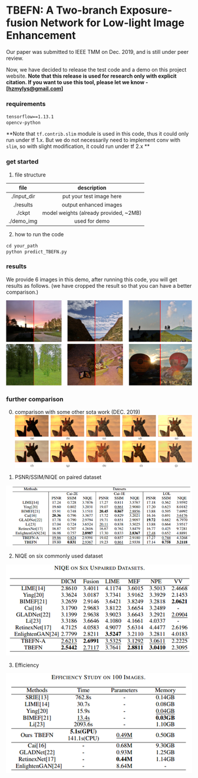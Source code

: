 # TBEFN: A Two-branch Exposure-fusion Network for Low-light Image Enhancement


Our paper was submitted to IEEE TMM on Dec. 2019, and is still under peer review. 

Now, we have decided to release the test code and a demo on this project website. **Note that this release is used for research only with explicit citation. If you want to use this tool, please let we know - [hzmylys@gmail.com]**

### requirements
```
tensorflow==1.13.1
opencv-python
```

**Note that `tf.contrib.slim` module is used in this code, thus it could only run under tf 1.x. But we do not necessarily need to implement conv with `slim`, so with slight modification, it could run under tf 2.x **

### get started
1. file structure

|file|description|
|:-:|:-:|
|./input_dir|put your test image here|
|./results|output enhanced images|
|./ckpt|model weights (already provided, ~2MB)|
|./demo_img|used for demo|

2. how to run the code

```
cd your_path
python predict_TBEFN.py
```
### results

We provide 6 images in this demo, after running this code, you will get results as follows. (we have cropped the result so that you can have a better comparison.)

![demo_img](demo_img/demo_img.jpg)

### further comparison
0. comparison with some other sota work (DEC. 2019)
![demo_img](demo_img/giraffe.jpg)


1. PSNR/SSIM/NIQE on paired dataset

![demo_img](demo_img/I.png)


2. NIQE on six commonly used dataset

![demo_img](demo_img/II.png)


3. Efficiency

![demo_img](demo_img/VII.png)


